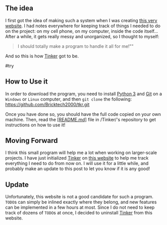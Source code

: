## The idea

I first got the idea of making such a system when I was creating [this very website](https://github.com/Bricktech2000/Website/). I had notes everywhere for keeping track of things I needed to do on the project: on my cell phone, on my computer, inside the code itself... After a while, it gets really messy and unorganized, so I thought to myself:

> I should totally make a program to handle it all for me!""

And so this is how [Tinker](https://github.com/Bricktech2000/tkr/) got to be.

#try

## How to Use it

In order to download the program, you need to install [Python 3](https://www.python.org/downloads/) and [Git](https://git-scm.com/downloads) on a `Windows` or `Linux` computer, and then `git clone` the following: https://github.com/Bricktech2000/tkr.git

Once you have done so, you should have the full code copied on your own machine. Then, read the [[README.md]](https://github.com/Bricktech2000/tkr/) file in /Tinker/'s repository to get instructions on how to use it!

## Moving Forward

I think this small program will help me a lot when working on larger-scale projects. I have just initialized [Tinker](https://github.com/Bricktech2000/tkr/) on [this website](https://github.com/Bricktech2000/Website/) to help me track everything I need to do from now on. I will use it for a little while, and probably make an update to this post to let you know if it is any good!

## Update

Unfortunately, this website is not a good candidate for such a program. `TODO`s can simply be inlined exactly where they belong, and new features can be implemented in a few hours at most. Since I do not need to keep track of dozens of `TODO`s at once, I decided to uninstall [Tinker](https://github.com/Bricktech2000/tkr/) from this website.
